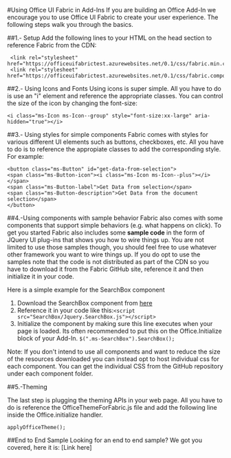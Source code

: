 #Using Office UI Fabric in Add-Ins
If you are building an Office Add-In we encourage you to use Office UI Fabric to create your user experience. The following steps walk you through the basics.  

##1.- Setup
Add the following lines to your HTML on the head section to reference Fabric from the CDN:

     <link rel="stylesheet" href="https://officeuifabrictest.azurewebsites.net/0.1/css/fabric.min.css">
     <link rel="stylesheet" href="https://officeuifabrictest.azurewebsites.net/0.1/css/fabric.components.min.css">

##2.- Using Icons and Fonts
Using icons is super simple. All you have to do is use an "i" element and reference the appropriate classes. You can control the size of the icon by changing the font-size:

    <i class="ms-Icon ms-Icon--group" style="font-size:xx-large" aria-hidden="true"></i>


##3.- Using styles for simple components
Fabric comes with styles for various different UI elements such as buttons, checkboxes, etc. All you have to do is to reference the appropiate classes to add the corresponding style. For example:

    <button class="ms-Button" id="get-data-from-selection">
    <span class="ms-Button-icon"><i class="ms-Icon ms-Icon--plus"></i></span>
    <span class="ms-Button-label">Get Data from selection</span>
    <span class="ms-Button-description">Get Data from the document selection</span>
    </button>

##4.-Using components with sample behavior
Fabric also comes with some components that support simple behaviors (e.g. what happens on click). To get you started Fabric also includes some **sample code** in the form of JQuery UI plug-ins that shows you how to wire things up. You are not limited to use those samples though, you should feel free to use whatever other framework you want to wire things up.  If you do opt to use the samples note that the code is not distributed as part of the CDN so you have to download it from the Fabric GitHub site, reference it and then initialize it in your code. 

Here is a simple example for the SearchBox component

1. Download the SearchBox component from [here](https://github.com/OfficeDev/Office-UI-Fabric/tree/master/dist/components/SearchBox)
2. Reference it in your code like this:`<script src="SearchBox/Jquery.SearchBox.js"></script>`
1. Initialize the component by making sure this line executes when your page is loaded. Its often recommended to put this on the Office.Initialize block of your Add-In.     `$(".ms-SearchBox").SearchBox();`

Note: If you don't intend to use all components and want to reduce the size of the resources downloaded you can instead opt to host individual css for each component. You can get the individual CSS from the GitHub repository under each component folder. 

##5.-Theming

The last step is plugging the theming APIs in your web page. All you have to do is reference the OfficeThemeForFabric.js file and add the following line inside the Office.initialize handler. 

    applyOfficeTheme();

##End to End Sample
Looking for an end to end sample? We got you covered, here it is: [Link here]